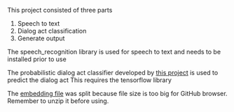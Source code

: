 This project consisted of three parts

1. Speech to text
2. Dialog act classification
3. Generate output

The speech_recognition library is used for speech to text and needs to be installed prior to use

The probabilistic dialog act classifier developed by [this project](https://github.com/NathanDuran/Probabilistic-RNN-DA-Classifier) is used to predict the dialog act
This requires the tensorflow library

The [embedding file](/embeddings/word2vec_swda_300dim.txt) was split because file size is too big for GitHub browser.
Remember to unzip it before using.
